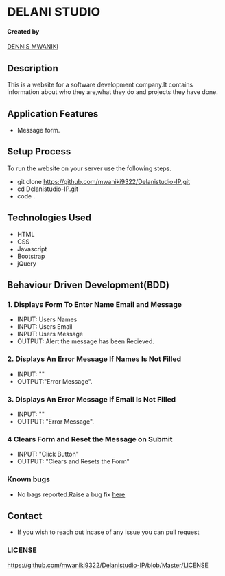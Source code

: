 # DELANI STUDIO

#### Created by 
[DENNIS MWANIKI](https://github.com/mwaniki9322/Delanistudio-IP.git)

## Description
This is a website for a software development company.It contains information about who they are,what they do and projects they have done.

## Application Features
* Message form.

## Setup Process
To run the website  on your server use the following steps.

*  git clone https://github.com/mwaniki9322/Delanistudio-IP.git
*  cd Delanistudio-IP.git
*  code .

## Technologies Used
* HTML
* CSS
* Javascript
* Bootstrap
* jQuery

## Behaviour Driven Development(BDD)
### 1. Displays Form To Enter Name Email and Message
* INPUT: Users Names
* INPUT: Users Email
* INPUT: Users Message
* OUTPUT: Alert the message has been Recieved.

### 2. Displays An Error Message If Names Is Not Filled
* INPUT: ""
* OUTPUT:"Error Message". 


### 3. Displays An Error Message If Email Is Not Filled 
* INPUT: ""
* OUTPUT: "Error Message".

### 4 Clears Form and Reset the Message on Submit
* INPUT: "Click  Button"
* OUTPUT: "Clears and Resets the Form"

### Known bugs
* No bags reported.Raise a bug fix [here](https://github.com/mwaniki9322/Delanistudio-IP.git)

## Contact
* If you wish to reach out incase of any issue you can pull request

### LICENSE
https://github.com/mwaniki9322/Delanistudio-IP/blob/Master/LICENSE
